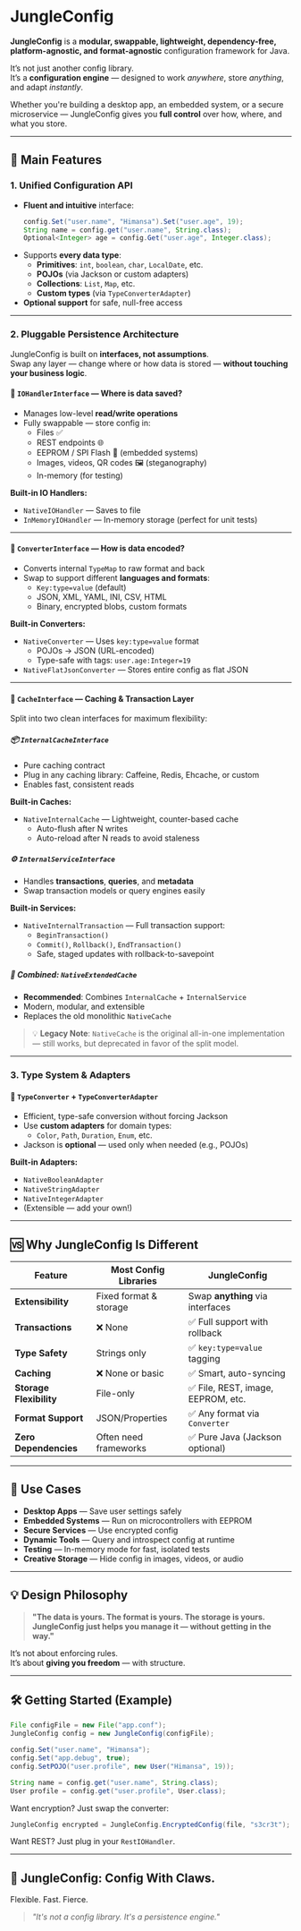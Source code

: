 # JungleConfig

**JungleConfig** is a **modular, swappable, lightweight, dependency-free, platform-agnostic, and format-agnostic** configuration framework for Java.

It’s not just another config library.  
It’s a **configuration engine** — designed to work *anywhere*, store *anything*, and adapt *instantly*.

Whether you're building a desktop app, an embedded system, or a secure microservice — JungleConfig gives you **full control** over how, where, and what you store.

---

## 🌟 Main Features

### 1. Unified Configuration API
- **Fluent and intuitive** interface:
  ```java
  config.Set("user.name", "Himansa").Set("user.age", 19);
  String name = config.get("user.name", String.class);
  Optional<Integer> age = config.Get("user.age", Integer.class);
  ```
- Supports **every data type**:
  - **Primitives**: `int`, `boolean`, `char`, `LocalDate`, etc.
  - **POJOs** (via Jackson or custom adapters)
  - **Collections**: `List`, `Map`, etc.
  - **Custom types** (via `TypeConverterAdapter`)
- **Optional<T> support** for safe, null-free access

---

### 2. Pluggable Persistence Architecture

JungleConfig is built on **interfaces, not assumptions**.  
Swap any layer — change where or how data is stored — **without touching your business logic**.

#### 🔹 `IOHandlerInterface` — Where is data saved?
- Manages low-level **read/write operations**
- Fully swappable — store config in:
  - Files ✅
  - REST endpoints 🌐
  - EEPROM / SPI Flash 💾 (embedded systems)
  - Images, videos, QR codes 🖼️ (steganography)
  - In-memory (for testing)

**Built-in IO Handlers:**
- `NativeIOHandler` — Saves to file
- `InMemoryIOHandler` — In-memory storage (perfect for unit tests)

---

#### 🔹 `ConverterInterface` — How is data encoded?
- Converts internal `TypeMap` to raw format and back
- Swap to support different **languages and formats**:
  - `Key:type=value` (default)
  - JSON, XML, YAML, INI, CSV, HTML
  - Binary, encrypted blobs, custom formats

**Built-in Converters:**
- `NativeConverter` — Uses `key:type=value` format
  - POJOs → JSON (URL-encoded)
  - Type-safe with tags: `user.age:Integer=19`
- `NativeFlatJsonConverter` — Stores entire config as flat JSON

---

#### 🔹 `CacheInterface` — Caching & Transaction Layer

Split into two clean interfaces for maximum flexibility:

##### 📦 `InternalCacheInterface`
- Pure caching contract
- Plug in any caching library: Caffeine, Redis, Ehcache, or custom
- Enables fast, consistent reads

**Built-in Caches:**
- `NativeInternalCache` — Lightweight, counter-based cache
  - Auto-flush after N writes
  - Auto-reload after N reads to avoid staleness

##### ⚙️ `InternalServiceInterface`
- Handles **transactions**, **queries**, and **metadata**
- Swap transaction models or query engines easily

**Built-in Services:**
- `NativeInternalTransaction` — Full transaction support:
  - `BeginTransaction()`
  - `Commit()`, `Rollback()`, `EndTransaction()`
  - Safe, staged updates with rollback-to-savepoint

##### 🧩 Combined: `NativeExtendedCache`
- **Recommended**: Combines `InternalCache` + `InternalService`
- Modern, modular, and extensible
- Replaces the old monolithic `NativeCache`

> 💡 **Legacy Note**: `NativeCache` is the original all-in-one implementation — still works, but deprecated in favor of the split model.

---

### 3. Type System & Adapters

#### 🔁 `TypeConverter` + `TypeConverterAdapter`
- Efficient, type-safe conversion without forcing Jackson
- Use **custom adapters** for domain types:
  - `Color`, `Path`, `Duration`, `Enum`, etc.
- Jackson is **optional** — used only when needed (e.g., POJOs)

**Built-in Adapters:**
- `NativeBooleanAdapter`
- `NativeStringAdapter`
- `NativeIntegerAdapter`
- (Extensible — add your own!)

---

## 🆚 Why JungleConfig Is Different

| Feature | Most Config Libraries | JungleConfig |
|--------|------------------------|------------|
| **Extensibility** | Fixed format & storage | Swap **anything** via interfaces |
| **Transactions** | ❌ None | ✅ Full support with rollback |
| **Type Safety** | Strings only | ✅ `key:type=value` tagging |
| **Caching** | ❌ None or basic | ✅ Smart, auto-syncing |
| **Storage Flexibility** | File-only | ✅ File, REST, image, EEPROM, etc. |
| **Format Support** | JSON/Properties | ✅ Any format via `Converter` |
| **Zero Dependencies** | Often need frameworks | ✅ Pure Java (Jackson optional) |

---

## 🚀 Use Cases

- **Desktop Apps** — Save user settings safely
- **Embedded Systems** — Run on microcontrollers with EEPROM
- **Secure Services** — Use encrypted config
- **Dynamic Tools** — Query and introspect config at runtime
- **Testing** — In-memory mode for fast, isolated tests
- **Creative Storage** — Hide config in images, videos, or audio

---

## 💡 Design Philosophy

> **"The data is yours. The format is yours. The storage is yours.  
> JungleConfig just helps you manage it — without getting in the way."**

It’s not about enforcing rules.  
It’s about **giving you freedom** — with structure.

---

## 🛠️ Getting Started (Example)

```java
File configFile = new File("app.conf");
JungleConfig config = new JungleConfig(configFile);

config.Set("user.name", "Himansa");
config.Set("app.debug", true);
config.SetPOJO("user.profile", new User("Himansa", 19));

String name = config.get("user.name", String.class);
User profile = config.get("user.profile", User.class);
```

Want encryption? Just swap the converter:
```java
JungleConfig encrypted = JungleConfig.EncryptedConfig(file, "s3cr3t");
```

Want REST? Just plug in your `RestIOHandler`.

---

## 🌿 JungleConfig: Config With Claws.

Flexible. Fast. Fierce.

> *"It's not a config library. It's a persistence engine."*
